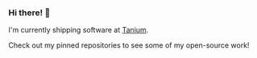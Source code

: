 ### Hi there! 👋

I'm currently shipping software at [Tanium](https://github.com/tanium).

Check out my pinned repositories to see some of my open-source work!

